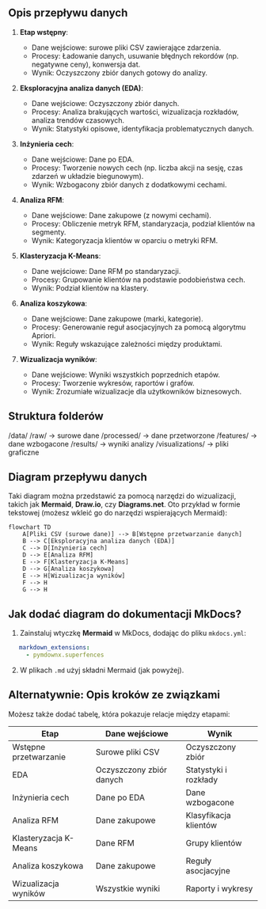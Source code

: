 ## Opis przepływu danych

1. **Etap wstępny**:
    - Dane wejściowe: surowe pliki CSV zawierające zdarzenia.
    - Procesy: Ładowanie danych, usuwanie błędnych rekordów (np. negatywne ceny), konwersja dat.
    - Wynik: Oczyszczony zbiór danych gotowy do analizy.

2. **Eksploracyjna analiza danych (EDA)**:
    - Dane wejściowe: Oczyszczony zbiór danych.
    - Procesy: Analiza brakujących wartości, wizualizacja rozkładów, analiza trendów czasowych.
    - Wynik: Statystyki opisowe, identyfikacja problematycznych danych.

3. **Inżynieria cech**:
    - Dane wejściowe: Dane po EDA.
    - Procesy: Tworzenie nowych cech (np. liczba akcji na sesję, czas zdarzeń w układzie biegunowym).
    - Wynik: Wzbogacony zbiór danych z dodatkowymi cechami.

4. **Analiza RFM**:
    - Dane wejściowe: Dane zakupowe (z nowymi cechami).
    - Procesy: Obliczenie metryk RFM, standaryzacja, podział klientów na segmenty.
    - Wynik: Kategoryzacja klientów w oparciu o metryki RFM.

5. **Klasteryzacja K-Means**:
    - Dane wejściowe: Dane RFM po standaryzacji.
    - Procesy: Grupowanie klientów na podstawie podobieństwa cech.
    - Wynik: Podział klientów na klastery.

6. **Analiza koszykowa**:
    - Dane wejściowe: Dane zakupowe (marki, kategorie).
    - Procesy: Generowanie reguł asocjacyjnych za pomocą algorytmu Apriori.
    - Wynik: Reguły wskazujące zależności między produktami.

7. **Wizualizacja wyników**:
    - Dane wejściowe: Wyniki wszystkich poprzednich etapów.
    - Procesy: Tworzenie wykresów, raportów i grafów.
    - Wynik: Zrozumiałe wizualizacje dla użytkowników biznesowych.

## Struktura folderów
/data/
  /raw/       -> surowe dane
  /processed/ -> dane przetworzone
  /features/  -> dane wzbogacone
  /results/   -> wyniki analizy
  /visualizations/ -> pliki graficzne


## Diagram przepływu danych

Taki diagram można przedstawić za pomocą narzędzi do wizualizacji, takich jak **Mermaid**, **Draw.io**, czy **Diagrams.net**. Oto przykład w formie tekstowej (możesz wkleić go do narzędzi wspierających Mermaid):

```mermaid
flowchart TD
    A[Pliki CSV (surowe dane)] --> B[Wstępne przetwarzanie danych]
    B --> C[Eksploracyjna analiza danych (EDA)]
    C --> D[Inżynieria cech]
    D --> E[Analiza RFM]
    E --> F[Klasteryzacja K-Means]
    D --> G[Analiza koszykowa]
    E --> H[Wizualizacja wyników]
    F --> H
    G --> H
```


## Jak dodać diagram do dokumentacji MkDocs?

1. Zainstaluj wtyczkę **Mermaid** w MkDocs, dodając do pliku `mkdocs.yml`:

```yaml
   markdown_extensions:
     - pymdownx.superfences
```
2. W plikach `.md` użyj składni Mermaid (jak powyżej).


## Alternatywnie: Opis kroków ze związkami

Możesz także dodać tabelę, która pokazuje relacje między etapami:

| Etap                   | Dane wejściowe               | Wynik                |
|------------------------|-----------------------------|----------------------|
| Wstępne przetwarzanie  | Surowe pliki CSV            | Oczyszczony zbiór   |
| EDA                    | Oczyszczony zbiór danych    | Statystyki i rozkłady|
| Inżynieria cech        | Dane po EDA                 | Dane wzbogacone      |
| Analiza RFM            | Dane zakupowe               | Klasyfikacja klientów|
| Klasteryzacja K-Means  | Dane RFM                    | Grupy klientów       |
| Analiza koszykowa      | Dane zakupowe               | Reguły asocjacyjne   |
| Wizualizacja wyników   | Wszystkie wyniki            | Raporty i wykresy    |